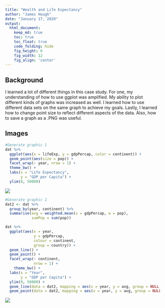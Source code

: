 ```yaml
---
title: "Wealth and Life Expectancy"
author: "James Hough"
date: "January 17, 2020"
output:
  html_document:  
    keep_md: true
    toc: true
    toc_float: true
    code_folding: hide
    fig_height: 6
    fig_width: 12
    fig_align: 'center'
---
```






## Background

I learned a lot of different things in this case study. For one, my understanding of how to use ggplot was amplified. My ability to plot different kinds of graphs was increased as well. I learned how to use different data sets on the same graph to achieve my goals. Lastly, I learned how to change point size to reflect different aspects of the data. Also, how to save a graph as a .PNG was useful.

## Images

```r
#Generate graphic 1
dat %>% 
  ggplot(aes(x = lifeExp, y = gdpPercap, color = continent)) + 
  geom_point(aes(size = pop)) +
  facet_wrap(~ year, nrow = 1) +
  theme_bw() +
  labs(x = "Life Expectancy",
       y = "GDP per Capita") +
  ylim(0, 50000)
```

![](caseStudy2_files/figure-html/load_data-1.png)<!-- -->


```r
#Generate graphic 2
dat2 <- dat %>%
  group_by(year, continent) %>%
  summarise(avg = weighted.mean(x = gdpPercap, w = pop),
            sumPop = sum(pop))

dat %>%
  ggplot(aes(x = year, 
             y = gdpPercap,
             colour = continent,
             group = country)) +
  geom_line() +
  geom_point() + 
  facet_wrap(~ continent,
             nrow = 1) +
    theme_bw() +
  labs(x = "Year",
       y = "GDP per Capita") +
  ylim(0, 50000) +
  geom_line(data = dat2, mapping = aes(x = year, y = avg, group = NULL, color = NULL)) +
  geom_point(data = dat2, mapping = aes(x = year, y = avg, group = NULL, color = NULL, size = sumPop))
```

![](caseStudy2_files/figure-html/tidy_data-1.png)<!-- -->

